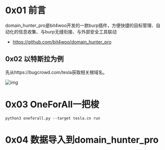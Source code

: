 # 0x01 前言

domain_hunter_pro是bit4woo开发的一款burp插件，方便快捷的目标管理、自动化的信息收集、与burp无缝衔接、与外部安全工具联动

- https://github.com/bit4woo/domain_hunter_pro

## 0x02 以特斯拉为例

先从https://bugcrowd.com/tesla获取相关根域名。

![img](https://cdn.jsdelivr.net/gh/R1card0-tutu/R1card0-tutu@main/img/202206291625883.png)

# 0x03 OneForAll一把梭

```
python3 oneforall.py --target tesla.cn run
```

# 0x04 数据导入到domain_hunter_pro



